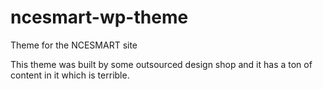 # ncesmart-wp-theme
Theme for the NCESMART site

This theme was built by some outsourced design shop and it has a ton of content in it which is terrible. 

